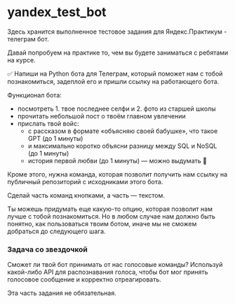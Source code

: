 # yandex_test_bot
Здесь хранится выполненное тестовое задания для Яндекс.Практикум - телеграм бот.

Давай попробуем на практике то, чем вы будете заниматься с ребятами на курсе.

<aside>
✅ Напиши на Python бота для Телеграм, который поможет нам с тобой познакомиться, задеплой его и пришли ссылку на работающего бота.

</aside>

Функционал бота:

- посмотреть 1. твое последнее селфи и 2. фото из старшей школы
- прочитать небольшой пост о твоём главном увлечении
- прислать твой войс:
    - с рассказом в формате «объясняю своей бабушке», что такое GPT (до 1 минуты)
    - и максимально коротко объясни разницу между SQL и NoSQL (до 1 минуты)
    - история первой любви (до 1 минуты) — можно выдумать 🤫

Кроме этого, нужна команда, которая позволит получить нам ссылку на публичный репозиторий с исходниками этого бота.

Сделай часть команд кнопками, а часть — текстом.

Ты можешь придумать еще какую-то опцию, которая позволит нам лучше с тобой познакомиться. Но в любом случае нам должно быть понятно, как пользоваться твоим ботом, иначе мы не сможем добраться до следующего шага.

### Задача со звездочкой

Сможет ли твой бот принимать от нас голосовые команды? Используй какой-либо API для распознавания голоса, чтобы бот мог принять голосовое сообщение и корректно отреагировать.

Эта часть задания не обязательная.
